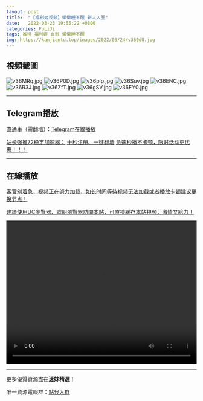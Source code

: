 ```yaml
---
layout: post
title:  "【福利姬视频】懒懒睡不醒 新人入圈"
date:   2022-03-23 19:55:22 +0800
categories: FuLiJi
tags: 推特 福利姬 自慰 懒懒睡不醒
img: https://kanjiantu.top/images/2022/03/24/v360dU.jpg
---
```



## 視頻截圖

![v36MRq.jpg](https://kanjiantu.top/images/2022/03/24/v36MRq.jpg)
![v36P0D.jpg](https://kanjiantu.top/images/2022/03/24/v36P0D.jpg)
![v36plp.jpg](https://kanjiantu.top/images/2022/03/24/v36plp.jpg)
![v36Suv.jpg](https://kanjiantu.top/images/2022/03/24/v36Suv.jpg)
![v36ENC.jpg](https://kanjiantu.top/images/2022/03/24/v36ENC.jpg)
![v36R3J.jpg](https://kanjiantu.top/images/2022/03/24/v36R3J.jpg)
![v36ZfT.jpg](https://kanjiantu.top/images/2022/03/24/v36ZfT.jpg)
![v36gSV.jpg](https://kanjiantu.top/images/2022/03/24/v36gSV.jpg)
![v36FY0.jpg](https://kanjiantu.top/images/2022/03/24/v36FY0.jpg)

* * *
## Telegram播放

直通車（需翻墻）：[Telegram在線播放](https://t.me/mimeijingxuan/341)

<u>站长强推72稳定加速器：</u> [十秒注册、一键翻墙](https://www.mimei.blog/skip/vpn.html)
<u>急速秒播不卡顿，限时活动更优惠！！！</u>
* * *
## 在線播放
<u>客官别着急，视频正在努力加载，如长时间等待视频无法加载或者播放卡顿建议更换节点！</u>

<u>建議使用UC瀏覽器、歐朋瀏覽器訪問本站，可直接緩存本站視頻，激情又給力！</u>
<center><video src="https://cdn.publer.io/uploads/videos/6245edc1db279731bbdea4a4/852ab420506bc2e5b29fbe699fc3f3b1.mp4" width="100%" height="380px" controls="controls"></video></center>


* * *
更多優質資源盡在**迷妹精選**！

唯一資源電報群：[點我入群](https://t.me/mimeijingxuan)


